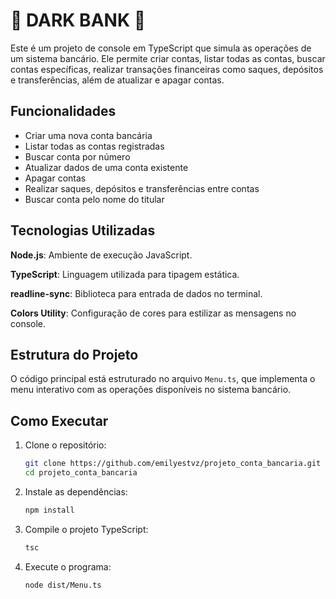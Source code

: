 # 🔮 DARK BANK 🔮
Este é um projeto de console em TypeScript que simula as operações de um sistema bancário. Ele permite criar contas, listar todas as contas, buscar contas específicas, realizar transações financeiras como saques, depósitos e transferências, além de atualizar e apagar contas.


## Funcionalidades
- Criar uma nova conta bancária
- Listar todas as contas registradas
- Buscar conta por número
- Atualizar dados de uma conta existente
- Apagar contas
- Realizar saques, depósitos e transferências entre contas
- Buscar conta pelo nome do titular

## Tecnologias Utilizadas
**Node.js**: Ambiente de execução JavaScript.

**TypeScript**: Linguagem utilizada para tipagem estática.

**readline-sync**: Biblioteca para entrada de dados no terminal.

**Colors Utility**: Configuração de cores para estilizar as mensagens no console.

## Estrutura do Projeto
O código principal está estruturado no arquivo `Menu.ts`, que implementa o menu interativo com as operações disponíveis no sistema bancário.


## Como Executar
1. Clone o repositório:
   ```bash
   git clone https://github.com/emilyestvz/projeto_conta_bancaria.git
   cd projeto_conta_bancaria

2. Instale as dependências:
   ```bash
   npm install

3. Compile o projeto TypeScript:
   ```bash
   tsc

4. Execute o programa:
   ```bash
   node dist/Menu.ts


